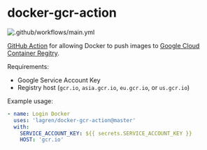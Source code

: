 # docker-gcr-action

![.github/workflows/main.yml](https://github.com/lagren/docker-gcr-action/workflows/.github/workflows/main.yml/badge.svg)

[GitHub Action](https://github.com/features/actions) for allowing Docker to push images to [Google Cloud Container Regitry](https://cloud.google.com/container-registry).

Requirements:
- Google Service Account Key
- Registry host (`gcr.io`, `asia.gcr.io`, `eu.gcr.io`, or `us.gcr.io`)

Example usage:
```yaml
- name: Login Docker
  uses: 'lagren/docker-gcr-action@master'
  with:
    SERVICE_ACCOUNT_KEY: ${{ secrets.SERVICE_ACCOUNT_KEY }}
    HOST: 'gcr.io'

```
